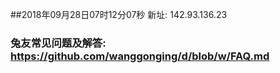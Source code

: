 ##2018年09月28日07时12分07秒 新址: 142.93.136.23
### 兔友常见问题及解答: https://github.com/wanggonging/d/blob/w/FAQ.md
